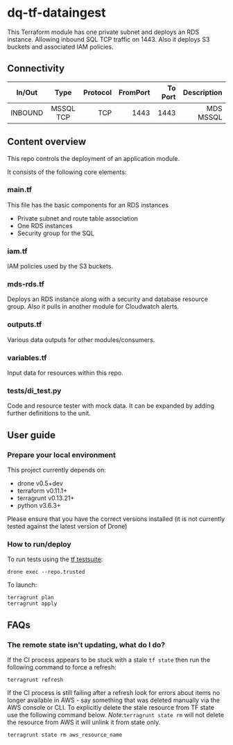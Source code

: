 # dq-tf-dataingest

This Terraform module has one private subnet and deploys an RDS instance. Allowing inbound SQL TCP traffic on 1443.
Also it deploys S3 buckets and associated IAM policies.

## Connectivity

| In/Out        | Type           | Protocol | FromPort| To Port | Description |
| ------------- |:-------------:| -----:| -----:|-----:| -----:|
|INBOUND | MSSQL TCP | TCP | 1443 | 1443 | MDS MSSQL|

## Content overview

This repo controls the deployment of an application module.

It consists of the following core elements:

### main.tf

This file has the basic components for an RDS instances
- Private subnet and route table association
- One RDS instances
- Security group for the SQL

### iam.tf

IAM policies used by the S3 buckets.

### mds-rds.tf

Deploys an RDS instance along with a security and database resource group.
Also it pulls in another module for Cloudwatch alerts.

### outputs.tf

Various data outputs for other modules/consumers.

### variables.tf

Input data for resources within this repo.

### tests/di_test.py

Code and resource tester with mock data. It can be expanded by adding further definitions to the unit.


## User guide

### Prepare your local environment

This project currently depends on:

* drone v0.5+dev
* terraform v0.11.1+
* terragrunt v0.13.21+
* python v3.6.3+

Please ensure that you have the correct versions installed (it is not currently tested against the latest version of Drone)

### How to run/deploy

To run tests using the [tf testsuite](https://github.com/UKHomeOffice/dq-tf-testsuite):
```shell
drone exec --repo.trusted
```
To launch:
```shell
terragrunt plan
terragrunt apply
```

## FAQs

### The remote state isn't updating, what do I do?

If the CI process appears to be stuck with a stale `tf state` then run the following command to force a refresh:

```
terragrunt refresh
```
If the CI process is still failing after a refresh look for errors about items no longer available in AWS - say something that was deleted manually via the AWS console or CLI.
To explicitly delete the stale resource from TF state use the following command below. *Note:*```terragrunt state rm``` will not delete the resource from AWS it will unlink it from state only.

```shell
terragrunt state rm aws_resource_name
```
